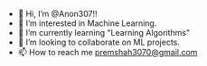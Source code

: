 - 👋 Hi, I’m @Anon307!!
- 👀 I’m interested in Machine Learning.
- 🌱 I’m currently learning "Learning Algorithms" 
- 💞️ I’m looking to collaborate on ML projects.
- 📫 How to reach me premshah3070@gmail.com

<!---
Anon307/Anon307 is a ✨ special ✨ repository because its `README.md` (this file) appears on your GitHub profile.
You can click the Preview link to take a look at your changes.
--->
